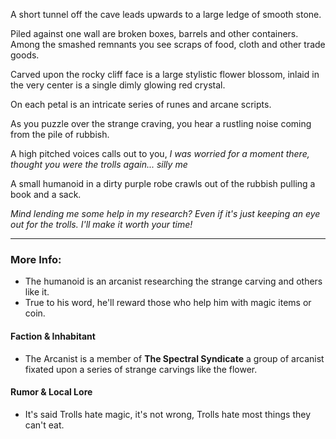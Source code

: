 A short tunnel off the cave leads upwards to a large ledge of smooth stone.

Piled against one wall are broken boxes, barrels and other containers. Among the smashed remnants you see scraps of food, cloth and other trade goods.

Carved upon the rocky cliff face is a large stylistic flower blossom, inlaid in the very center is a single dimly glowing red crystal.

On each petal is an intricate series of runes and arcane scripts.

As you puzzle over the strange craving, you hear a rustling noise coming from the pile of rubbish.

A high pitched voices calls out to you, *I was worried for a moment there, thought you were the trolls again... silly me*

A small humanoid in a dirty purple robe crawls out of the rubbish pulling a book and a sack.

*Mind lending me some help in my research? Even if it's just keeping an eye out for the trolls. I'll make it worth your time!*

---

### More Info:

* The humanoid is an arcanist researching the strange carving and others like it. 
* True to his word, he'll reward those who help him with magic items or coin.

#### Faction & Inhabitant

* The Arcanist is a member of **The Spectral Syndicate** a group of arcanist fixated upon a series of strange carvings like the flower. 

#### Rumor & Local Lore

* It's said Trolls hate magic, it's not wrong, Trolls hate most things they can't eat.
